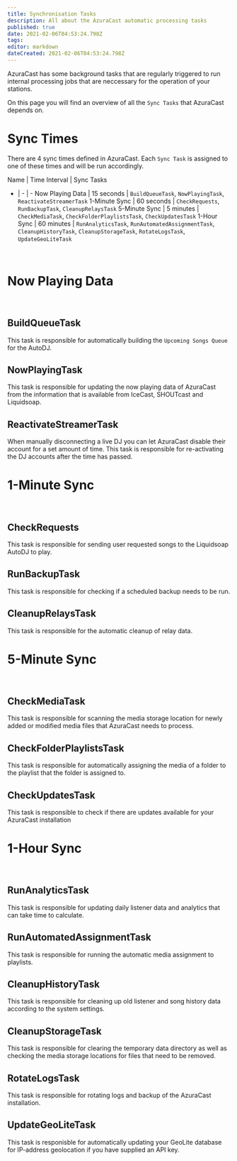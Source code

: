 ```yaml
---
title: Synchronisation Tasks
description: All about the AzuraCast automatic processing tasks
published: true
date: 2021-02-06T04:53:24.798Z
tags: 
editor: markdown
dateCreated: 2021-02-06T04:53:24.798Z
---
```


AzuraCast has some background tasks that are regularly triggered to run internal processing jobs that are neccessary for the operation of your stations.

On this page you will find an overview of all the `Sync Tasks` that AzuraCast depends on.

# Sync Times

There are 4 sync times defined in AzuraCast. Each `Sync Task` is assigned to one of these times and will be run accordingly.

Name | Time Interval | Sync Tasks
- | - | - 
Now Playing Data | 15 seconds | `BuildQueueTask`, `NowPlayingTask`, `ReactivateStreamerTask`
1-Minute Sync | 60 seconds | `CheckRequests`, `RunBackupTask`, `CleanupRelaysTask`
5-Minute Sync | 5 minutes | `CheckMediaTask`, `CheckFolderPlaylistsTask`, `CheckUpdatesTask`
1-Hour Sync | 60 minutes | `RunAnalyticsTask`, `RunAutomatedAssignmentTask`, `CleanupHistoryTask`, `CleanupStorageTask`, `RotateLogsTask`, `UpdateGeoLiteTask`

<br>

# Now Playing Data

<br>

## BuildQueueTask

This task is responsible for automatically building the `Upcoming Songs Queue` for the AutoDJ.

## NowPlayingTask

This task is responsible for updating the now playing data of AzuraCast from the information that is available from IceCast, SHOUTcast and Liquidsoap.

## ReactivateStreamerTask

When manually disconnecting a live DJ you can let AzuraCast disable their account for a set amount of time. This task is responsible for re-activating the DJ accounts after the time has passed.

# 1-Minute Sync

<br>

## CheckRequests

This task is responsible for sending user requested songs to the Liquidsoap AutoDJ to play.

## RunBackupTask

This task is responsible for checking if a scheduled backup needs to be run.

## CleanupRelaysTask

This task is responsible for the automatic cleanup of relay data.

# 5-Minute Sync

<br>

## CheckMediaTask

This task is responsible for scanning the media storage location for newly added or modified media files that AzuraCast needs to process.

## CheckFolderPlaylistsTask

This task is responsible for automatically assigning the media of a folder to the playlist that the folder is assigned to.

## CheckUpdatesTask

This task is responsible to check if there are updates available for your AzuraCast installation

# 1-Hour Sync

<br>

## RunAnalyticsTask

This task is responsible for updating daily listener data and analytics that can take time to calculate.

## RunAutomatedAssignmentTask

This task is responsible for running the automatic media assignment to playlists.

## CleanupHistoryTask

This task is responsible for cleaning up old listener and song history data according to the system settings.

## CleanupStorageTask

This task is responsible for clearing the temporary data directory as well as checking the media storage locations for files that need to be removed.

## RotateLogsTask

This task is responsible for rotating logs and backup of the AzuraCast installation.

## UpdateGeoLiteTask

This task is responisble for automatically updating your GeoLite database for IP-address geolocation if you have supplied an API key.